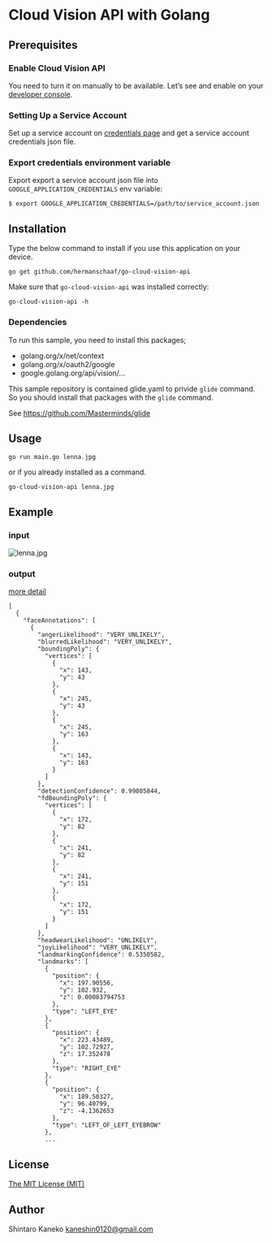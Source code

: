 # Cloud Vision API with Golang

## Prerequisites

### Enable Cloud Vision API

You need to turn it on manually to be available. Let’s see and enable on your [developer console](https://console.cloud.google.com/apis/library?q=Cloud%20Vision%20API).

### Setting Up a Service Account

Set up a service account on [credentials page](https://console.cloud.google.com/apis/credentials) and get a service account credentials json file.

### Export credentials environment variable

Export export a service account json file into `GOOGLE_APPLICATION_CREDENTIALS` env variable:

```
$ export GOOGLE_APPLICATION_CREDENTIALS=/path/to/service_account.json
```


## Installation

Type the below command to install if you use this application on your device.

```shell
go get github.com/hermanschaaf/go-cloud-vision-api
```

Make sure that `go-cloud-vision-api` was installed correctly:

```shell
go-cloud-vision-api -h
```

### Dependencies

To run this sample, you need to install this packages;

- golang.org/x/net/context
- golang.org/x/oauth2/google
- google.golang.org/api/vision/...

This sample repository is contained glide.yaml to privide `glide` command. So you should install that packages with the `glide` command.

See https://github.com/Masterminds/glide


## Usage

```shell
go run main.go lenna.jpg
```

or if you already installed as a command.

```shell
go-cloud-vision-api lenna.jpg
```

## Example

### input

![lenna.jpg](https://raw.githubusercontent.com/kaneshin/go-cloud-vision-api/master/lenna.jpg)

### output

[more detail](https://github.com/kaneshin/go-cloud-vision-api/blob/master/result.json)

```
[
  {
    "faceAnnotations": [
      {
        "angerLikelihood": "VERY_UNLIKELY",
        "blurredLikelihood": "VERY_UNLIKELY",
        "boundingPoly": {
          "vertices": [
            {
              "x": 143,
              "y": 43
            },
            {
              "x": 245,
              "y": 43
            },
            {
              "x": 245,
              "y": 163
            },
            {
              "x": 143,
              "y": 163
            }
          ]
        },
        "detectionConfidence": 0.99805844,
        "fdBoundingPoly": {
          "vertices": [
            {
              "x": 172,
              "y": 82
            },
            {
              "x": 241,
              "y": 82
            },
            {
              "x": 241,
              "y": 151
            },
            {
              "x": 172,
              "y": 151
            }
          ]
        },
        "headwearLikelihood": "UNLIKELY",
        "joyLikelihood": "VERY_UNLIKELY",
        "landmarkingConfidence": 0.5350582,
        "landmarks": [
          {
            "position": {
              "x": 197.90556,
              "y": 102.932,
              "z": 0.00083794753
            },
            "type": "LEFT_EYE"
          },
          {
            "position": {
              "x": 223.43489,
              "y": 102.72927,
              "z": 17.352478
            },
            "type": "RIGHT_EYE"
          },
          {
            "position": {
              "x": 189.50327,
              "y": 96.40799,
              "z": -4.1362653
            },
            "type": "LEFT_OF_LEFT_EYEBROW"
          },
          ...
```


## License

[The MIT License (MIT)](http://kaneshin.mit-license.org/)


## Author

Shintaro Kaneko <kaneshin0120@gmail.com>

